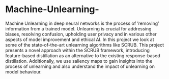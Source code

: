 # Machine-Unlearning-
Machine Unlearning in deep neural networks is
the process of ’removing’ information from a
trained model. Unlearning is crucial for addressing biases, resolving confusion, upholding user
privacy and in various other aspects of model improvement and ethical AI. In this project we look
at some of the state-of-the-art unlearning algorithms like SCRUB. This project presents a novel
approach within the SCRUB framework, introducing feature-based distillation as an alternative to
the existing response-based distillation. Additionally, we use saliency maps to gain insights into
the process of unlearning and also understand the
impact of unlearning on model behaviour.
